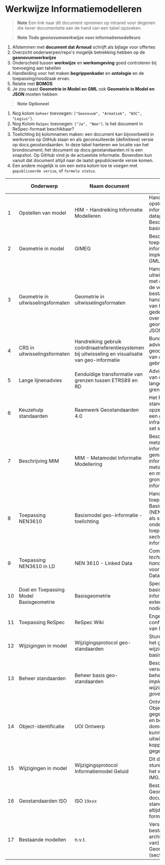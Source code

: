 # Werkwijze Informatiemodelleren

>**Note**
> Een link naar dit document opnemen op intranet voor degenen die liever documentatie aan de hand van een tabel opzoeken.

>**Note** 
> **Todo geonovumwerkwijze voor informatiemodelleurs**

1. Afstemmen met **document dat Arnoud** schrijft als bijlage voor offertes
1. Overzicht onderwerpen/repo's mogelijk betrekking hebben op de **geonovumwerkwijze**
1. Onderscheid tussen **werkwijze** en **werkomgeving** goed controleren bij toevoeging aan tabellen
1. Handleiding voor het maken **begrippenkader** en **ontologie** en de toepassing/noodzaak ervan.
1. Relatie met **BOMOS**
1. Je zou naast **Geometrie in Model en GML** ook **Geometrie in Model en JSON** moeten hebben 

> **Note**
> **Optioneel**

1. Nog kolom `beheer` toevoegen: `["Geonovum", "Armatiek", "W3C", "Logius"]`.
1. Nog Kolom `ReSpec` toevoegen: `["Ja", "Nee"]`. Is het document in ReSpec-formaat beschikbaar?
1. Toelichting bij kolomnamen maken: een document kan bijvoorbeeld in werkversie op GitHub staan en als geconsulteerde (definitieve) versie op docs.geostandaarden. In deze tabel hanteren we locatie van het brondocument; het document op docs.geostandaarden.nl is een snapshot. Op GitHub vind je de actueelste informatie. Bovendien kun vanuit dat document altijd naar de laatst gepubliceerde versie komen.
1. Een andere mogelijk is om een extra kolom toe te voegen met `gepubliceerde versie`, of `formele status`.

| | Onderwerp | Naam document | Korte omschrijving | Laatst bijgewerkt | Locatie | Gebruik | 
| --- | --- | --- | --- | --- | --- | --- |
| 1 | Opstellen van model | HIM - Handreiking Informatie Modelleren | Handleiding voor het opstellen van een informatiemodel of dataproductspecificatie. Beschrijft rol, proces en basismethodiek | 2019 | [Github](https://geonovum.github.io/HIM-Werkomgeving/) | Openbaar |
| 2 | Geometrie in model | GIMEG | Beschrijving van de toepassing van geometrie in informatiemodellering en de implementatie daarvan in GML.| 2021 | [GitHub](https://geonovum.github.io/gimeg/) | Openbaar |
| 3 | Geometrie in uitwisselingsformaten | Geometrie in uitwisselingsformaten | Handreiking over het uitwisselen van geometrie, met o.a. een overzicht van de verschillende bestandsformaten, handvatten voor het kiezen van het juiste formaat en gedetaileerde informatie over het uitwisselen van geometrie in HTML, GML, JSON, GeoPackage en RDF. | 2022 | [GitHub](https://docs.geostandaarden.nl/g4w/vv-hr-geox-20220104/#kieswijzer) | Openbaar |
| 4 | CRS in uitwisselingsformaten | Handreiking gebruik coördinaatreferentiesystemen bij uitwisseling en visualisatie van geo-informatie | Bundeling van bestaande adviezen van het NSGI over geodetisch correcte gebruik van de in Nederland gebruikte CRS-en. | 2022 | [GitHub](https://docs.geostandaarden.nl/crs/crs/) | Openbaar |
| 5 | Lange lijnenadvies | Eenduidige transformatie van grenzen tussen ETRS89 en RD | Advies voor het waarborgen van de nauwkeurigheid van lange lijnstukken van grenzen. | 2018 | [Geoforum](https://geoforum.nl/uploads/default/original/2X/c/c0795baa683bf3845c866ae4c576a880455be02a.pdf) | Openbaar |
| 6 | Keuzehulp standaarden | Raamwerk Geostandaarden 4.0 | Het Raamwerk van geo-standaarden helpt bij de opzet en ontwikkeling van een geo-informatie infrastructuur om de juiste set standaarden te kiezen. | 2023 | [GitHub](https://geonovum.github.io/raamwerk-geostandaarden/) | Openbaar |
| 7 | Beschrijving MIM | MIM - Metamodel Informatie Modellering | Beschrijving van een metamodel waar informatiemodellen mee gemaakt worden. Het informeert over de metaklassen, metastructuur en metagegevens als grondslag voor een informatiemodel.  | 2022 | [GitHub](https://docs.geostandaarden.nl/mim/mim/) | Openbaar |
| 8 | Toepassing NEN3610 | Basismodel geo-informatie - toelichting | Handreiking voor het toepassen van het Basismodel geo-informatie (NEN 3610:2022), bedoeld als service-informatie om te ondersteunen bij het toepassen van het model in sectorale informatiemodellen. | 2023 | [GitHub](https://geonovum.github.io/nen3610-werkomgeving/) | Openbaar |
| 9 | Toepassing NEN3610 in LD | NEN 3610 - Linked Data | Combinatie van een _technisch rapport_, een _handboek_ en een _standaard_ voor NEN3610 in Linked Data. | 2021 | [GitHub](https://geonovum.github.io/NEN3610-Linkeddata/) | Openbaar |
| 10 | Doel en Toepassing Model Basisgeometrie | Basisgeometrie | Specificatie van het model basisgeometrie voor geo-informatiemodellen die een externe geometriereferentie nodig hebben. | 2020 |[GitHub](https://geonovum.github.io/Basisgeometrie-Werkomgeving/) | Openbaar |
| 11 | Toepassing ReSpec | ReSpec Wiki | Engelstalige wiki voor de configuratie en het gebruik van ReSpec | 2021 | [GitHub](https://github.com/w3c/respec/wiki) | Openbaar |
| 12 | Wijzigingen in model | Wijzigingsprotocol geo-standaarden | Sturende principes achter het generieke wijzigingsproces van de basisset geo-standaarden. | 2021 | [GitHub](https://geonovum.github.io/Geo-standaarden-wijzigingsprotocol/) | Openbaar |
| 13 | Beheer standaarden | Beheer basis geo-standaarden | Beschrijving van verschillende beheeraspecten, zoals o.a. _implementatieondersteuning_, _wijzigingsproces_, _governance_, etc. | 2021 | [GitHub](https://geonovum.github.io/Geo-standaarden-beheerplan/) | Openbaar |
| 14 | Object-identificatie | UOI Ontwerp | Ontwerp voor een Unieke Objectidentificator (UOI) om gegevens op verantwoorde en betrouwbare wijze domein-overstijgend te kunnen registreren, uitwisselen (delen) en koppelen aan andere gegevens. | 2022 | [GitHub](https://geonovum.github.io/UOI-Ontwerp/) | Openbaar |
| 15 | Wijzigingen in model| Wijzigingsprotocol Informatiemodel Geluid | Dit document beschrijft de sturende principes achter het wijzigingsproces voor IMG. | 2023 | [GitHub](https://geonovum.github.io/IMG-wijzigingsprotocol/) | Intern |
| 16| Geostandaarden ISO | ISO `19xxx` | Bestandsmap met bij Geonovum aanwezige documentatie van standaarden. Dit zijn niet altijd de meest actuele of formele versies. | 2022 | [Teams](https://stichtinggeonovum.sharepoint.com/sites/Basisprogramma/Gedeelde%20documenten/Forms/AllItems.aspx?csf=1&web=1&e=51pjTB&cid=8e49bf07%2D9c61%2D4222%2D8d16%2Dd7e33e4ae315&FolderCTID=0x01200083248CF916421045A630BAD1CFC3A243&id=%2Fsites%2FBasisprogramma%2FGedeelde%20documenten%2FGeneral%2FStandaardisatie%20GII%2F4%20Bibliotheek%2FISO%2019xxx&sortField=Modified&isAscending=false&viewid=94f965cf%2D2c44%2D46c9%2Dbbd2%2D1aff169b4901) | Intern |
| 17 | Bestaande modellen | n.v.t. | Verschillende bestandsmappen (en archief?) met (documentatie van) verschillende door Geonovum ontwikkelde (sectorale) standaarden | n.v.t. | Teams | Intern |

<!-- ```diff
Niet meegenomen van github.com/geonovum
- eu_regelingen_datastrategie
- praktijkrichtlijn vector tiling
- DashboardGit
- INSPIRE-handreiking
- uml2json
- word2publicatie_template
- nen3610
- mim
- toegankelijke-locatiedata
- vector-tiling-best-practices
- webrichtlijnen-geo
``` -->
